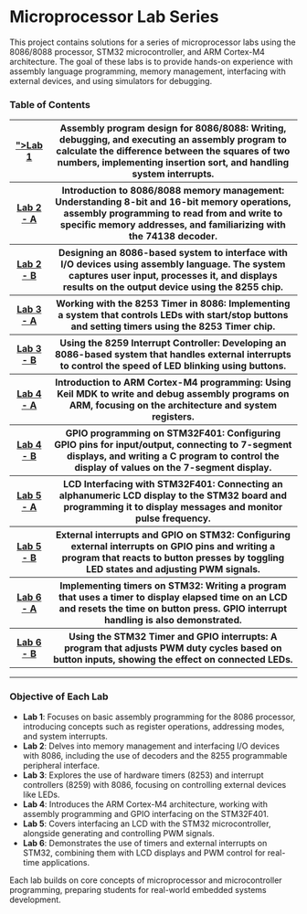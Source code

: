 # Microprocessor Lab Series

This project contains solutions for a series of microprocessor labs using the 8086/8088 processor, STM32 microcontroller, and ARM Cortex-M4 architecture. The goal of these labs is to provide hands-on experience with assembly language programming, memory management, interfacing with external devices, and using simulators for debugging.

### Table of Contents

<table style="width:100%">
 <tr>
    <th><a href="https://github.com/negarhonarvar/Microprocessor-Laboratory/blob/main/LAB1">">Lab 1</a></th>
    <th>Assembly program design for 8086/8088: Writing, debugging, and executing an assembly program to calculate the difference between the squares of two numbers, implementing insertion sort, and handling system interrupts.</th>
  </tr>
   <tr>
    <th><a href="path/to/Lab2_A">Lab 2 - A</a></th>
    <th>Introduction to 8086/8088 memory management: Understanding 8-bit and 16-bit memory operations, assembly programming to read from and write to specific memory addresses, and familiarizing with the 74138 decoder.</th>
  </tr>
   <tr>
     <th><a href="path/to/Lab2_B">Lab 2 - B</a></th>
     <th>Designing an 8086-based system to interface with I/O devices using assembly language. The system captures user input, processes it, and displays results on the output device using the 8255 chip.</th>
  </tr>
  <tr>
    <th><a href="path/to/Lab3_A">Lab 3 - A</a></th>
    <th>Working with the 8253 Timer in 8086: Implementing a system that controls LEDs with start/stop buttons and setting timers using the 8253 Timer chip.</th>
  </tr>
   <tr>
    <th><a href="path/to/Lab3_B">Lab 3 - B</a></th>
    <th>Using the 8259 Interrupt Controller: Developing an 8086-based system that handles external interrupts to control the speed of LED blinking using buttons.</th>
  </tr>
   <tr>
    <th><a href="path/to/Lab4_A">Lab 4 - A</a></th>
    <th>Introduction to ARM Cortex-M4 programming: Using Keil MDK to write and debug assembly programs on ARM, focusing on the architecture and system registers.</th>
  </tr>
  <tr>
    <th><a href="path/to/Lab4_B">Lab 4 - B</a></th>
    <th>GPIO programming on STM32F401: Configuring GPIO pins for input/output, connecting to 7-segment displays, and writing a C program to control the display of values on the 7-segment display.</th>
  </tr>
  <tr>
    <th><a href="path/to/Lab5_A">Lab 5 - A</a></th>
    <th>LCD Interfacing with STM32F401: Connecting an alphanumeric LCD display to the STM32 board and programming it to display messages and monitor pulse frequency.</th>
  </tr>
  <tr>
    <th><a href="path/to/Lab5_B">Lab 5 - B</a></th>
    <th>External interrupts and GPIO on STM32: Configuring external interrupts on GPIO pins and writing a program that reacts to button presses by toggling LED states and adjusting PWM signals.</th>
  </tr>
  <tr>
    <th><a href="path/to/Lab6_A">Lab 6 - A</a></th>
    <th>Implementing timers on STM32: Writing a program that uses a timer to display elapsed time on an LCD and resets the time on button press. GPIO interrupt handling is also demonstrated.</th>
  </tr>
  <tr>
    <th><a href="path/to/Lab6_B">Lab 6 - B</a></th>
    <th>Using the STM32 Timer and GPIO interrupts: A program that adjusts PWM duty cycles based on button inputs, showing the effect on connected LEDs.</th>
  </tr>
</table>

---

### Objective of Each Lab

- **Lab 1**: Focuses on basic assembly programming for the 8086 processor, introducing concepts such as register operations, addressing modes, and system interrupts.
- **Lab 2**: Delves into memory management and interfacing I/O devices with 8086, including the use of decoders and the 8255 programmable peripheral interface.
- **Lab 3**: Explores the use of hardware timers (8253) and interrupt controllers (8259) with 8086, focusing on controlling external devices like LEDs.
- **Lab 4**: Introduces the ARM Cortex-M4 architecture, working with assembly programming and GPIO interfacing on the STM32F401.
- **Lab 5**: Covers interfacing an LCD with the STM32 microcontroller, alongside generating and controlling PWM signals.
- **Lab 6**: Demonstrates the use of timers and external interrupts on STM32, combining them with LCD displays and PWM control for real-time applications.

Each lab builds on core concepts of microprocessor and microcontroller programming, preparing students for real-world embedded systems development.
